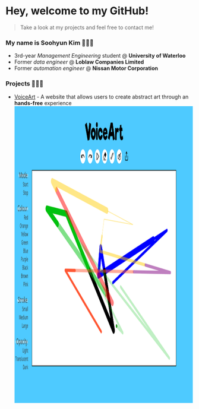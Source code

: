 # Hey, welcome to my GitHub!
> Take a look at my projects and feel free to contact me!

### My name is Soohyun Kim 👩🏻‍💻
- 3rd-year *Management Engineering* student @ **University of Waterloo**
- Former *data engineer* @ **Loblaw Companies Limited**
- Former *automation engineer* @ **Nissan Motor Corporation**

### Projects 🙋🏻‍♀️
- <a href="https://devpost.com/software/voiceart">VoiceArt</a> - A website that allows users to create abstract art through an **hands-free** experience
    <img src="image/VoiceArt.png" height="800px">